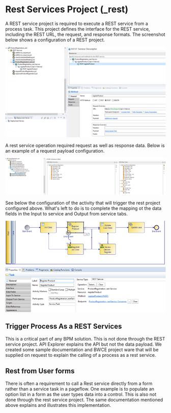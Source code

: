 # Rest Services Project (_rest)

A REST service project is required to execute a REST service from a process task. This project defines the interface for the REST service, including the REST URL, the request, and response formats.
The screenshot below shows a configuration of a REST project.

 ![build_project](images/buildproject/11.png)

A rest service operation required request as well as response data. Below is an example of a request payload configuration.

 ![build_project](images/buildproject/13.png)

 See below the configuration of the activity that will trigger the rest project configured above. What's left to do is to complete the mapping ot the data fields in the Input to service and Output from service tabs.

  ![build_project](images/buildproject/12.png)


## Trigger Process As a REST Services
This is a critical part of any BPM solution. This is not done through the REST service project.  API Explorer explains the API but not the data payload. We created some sample documentation and BWCE project ware that will be supplied on request to explain the calling of a process as a rest service.

## Rest from User forms
There is often a requirement to call a Rest service directly from a form rather than a service task in a pageflow. One example is to populate an option list in a form as the user types data into a control. This is also not done through the rest service project. The same documentation mentioned above explains and illustrates this implementation.
